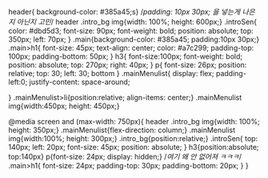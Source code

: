 header{ background-color: #385a45;s}  /*padding: 10px 30px; 을 넣는게 나은지 아닌지 고민*/
header .intro_bg img{width: 100%; height: 600px;}
.introSen{ 
    color: #dbd5d3; 
    font-size: 90px; 
    font-weight: bold;
    position: absolute;
    top: 350px;
    left: 70px;
}
.main{background-color: #385a45; padding:10px 30px;}
.main>h1{
    font-size: 45px;
    text-align: center; 
    color: #a7c299;
    padding-top: 100px;
    padding-bottom: 50px;
}
h3{
    font-size:100px; 
    font-weight: bold; 
    position: absolute; 
    top: 270px;
    right: 40px;
}
p{
    font-size: 26px; 
    position: relative; 
    top: 30; 
    left: 30;
    bottom
}
.mainMenulist{
    display: flex; 
    padding-left:0;
    justify-content: space-around;

}
.mainMenulist>li{position:relative; align-items: center;}
.mainMenulist img{width:450px; height: 450px;}

@media screen and (max-width: 750px){
    header .intro_bg img{width: 100%; height: 350px;}
    .mainMenulist{flex-direction: column;}
    .mainMenulist img{width:100%; height: 300px;}
    .intro_bg{position:relative;}
    .introSen{
        top: 140px; 
        left: 20px;
        font-size: 45px;
        position: absolute;
    }
    h3{position:absolute; top:140px}
    p{font-size: 24px; display: hidden;}        /*여기 왜 안 없어져 ㅋㅋㅋ*/
    .main>h1{
        font-size: 24px;
        padding-top: 30px;
        padding-bottom: 20px;
    } 
}
